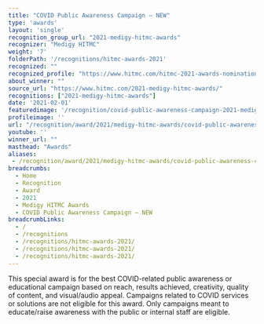 ```yaml
---
title: "COVID Public Awareness Campaign – NEW"
type: 'awards'
layout: 'single'
recognition_group_url: "2021-medigy-hitmc-awards"
recognizer: "Medigy HITMC"
weight: '7'
folderPath: '/recognitions/hitmc-awards-2021'
recognized: ""
recognized_profile: "https://www.hitmc.com/hitmc-2021-awards-nominations/"
about_winner: ""
source_url: "https://www.hitmc.com/2021-medigy-hitmc-awards/"
recognitions: ["2021-medigy-hitmc-awards"]
date: '2021-02-01'
featuredimage: '/recognition/covid-public-awareness-campaign-2021-medigy-hitmc-awards.jpg'
profileimage: ''
url: "/recognition/award/2021/medigy-hitmc-awards/covid-public-awareness-compaign"
youtube: ''
winner_url: ""
masthead: "Awards"
aliases:
 - /recognition/award/2021/medigy-hitmc-awards/covid-public-awareness-compaign 
breadcrumbs:
  - Home
  - Recognition
  - Award
  - 2021
  - Medigy HITMC Awards
  - COVID Public Awareness Campaign – NEW
breadcrumbLinks:
  - /
  - /recognitions
  - /recognitions/hitmc-awards-2021/
  - /recognitions/hitmc-awards-2021/
  - /recognitions/hitmc-awards-2021/
---
```


This special award is for the best COVID-related public awareness or educational campaign based on reach, results achieved, creativity, quality of content, and visual/audio appeal. Campaigns related to COVID services or solutions are not eligible for this award. Only campaigns meant to educate/raise awareness with the public or internal staff are eligible.